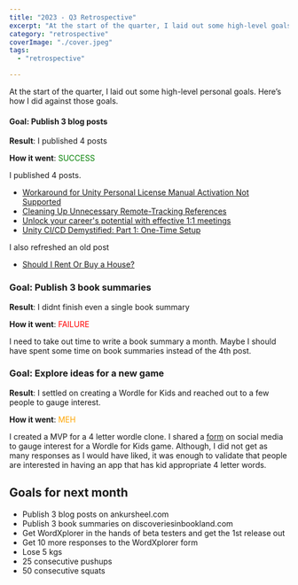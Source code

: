 ```yaml
---
title: "2023 - Q3 Retrospective"
excerpt: "At the start of the quarter, I laid out some high-level goals. Here’s how I did against those goals."
category: "retrospective"
coverImage: "./cover.jpeg"
tags:
  - "retrospective"

---
```


At the start of the quarter, I laid out some high-level personal goals. Here’s how I did against those goals.

#### Goal: Publish 3 blog posts

**Result**: I published 4 posts

**How it went**: <span style="color: green;">SUCCESS</span>

I published 4 posts.

- [Workaround for Unity Personal License Manual Activation Not Supported](./unity-personal-license-manual-activation-workaround)
- [Cleaning Up Unnecessary Remote-Tracking References](./cleaning-up-unnecessary-remote-tracking-references)
- [Unlock your career's potential with effective 1:1 meetings](./unlock-your-careers-potential-effective-11-meetings)
- [Unity CI/CD Demystified: Part 1: One-Time Setup](./unity-cicd-one-time-setup)

I also refreshed an old post

- [Should I Rent Or Buy a House?](./rent-buy-house)

### Goal: Publish 3 book summaries

**Result**: I didnt finish even a single book summary

**How it went**: <span style="color: red;">FAILURE</span>

I need to take out time to write a book summary a month. Maybe I should have spent some time on book summaries instead of the 4th post.

### Goal: Explore ideas for a new game

**Result**: I settled on creating a Wordle for Kids and reached out to a few people to gauge interest.

**How it went**: <span style="color: orange;">MEH</span>

I created a MVP for a 4 letter wordle clone. I shared a [form](https://tally.so/r/wverVQ) on social media to gauge interest for a Wordle for Kids game. Although, I did not get as many responses as I would have liked, it was enough to validate that people are interested in having an app that has kid appropriate 4 letter words.

## Goals for next month

- Publish 3 blog posts on ankursheel.com
- Publish 3 book summaries on discoveriesinbookland.com
- Get WordXplorer in the hands of beta testers and get the 1st release out
- Get 10 more responses to the WordXplorer form
- Lose 5 kgs
- 25 consecutive pushups
- 50 consecutive squats